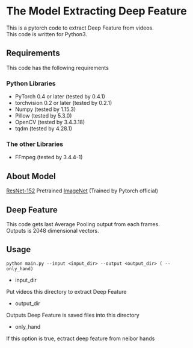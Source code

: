 # The Model Extracting Deep Feature
This is a pytorch code to extract Deep Feature from videos.  
This code is written for Python3.

## Requirements

This code has the following requirements

### Python Libraries

- PyTorch 0.4 or later (tested by 0.4.1)
- torchvision 0.2 or later (tested by 0.2.1)
- Numpy (tested by 1.15.3)
- Pillow (tested by 5.3.0)
- OpenCV (tested by 3.4.3.18)
- tqdm (tested by 4.28.1)

### The other Libraries

- FFmpeg (tested by 3.4.4-1)

## About Model

[ResNet-152](https://arxiv.org/abs/1512.03385) Pretrained [ImageNet](http://www.image-net.org) (Trained by Pytorch official)

## Deep Feature

This code gets last Average Pooling output from each frames.  
Outputs is 2048 dimensional vectors.

## Usage

```
python main.py --input <input_dir> --output <output_dir> ( --only_hand)
```

- input_dir

Put videos this directory to extract Deep Feature

- output_dir

Outputs Deep Feature is saved files into this directory

- only_hand

If this option is true, ectract deep feature from neibor hands
